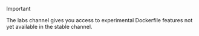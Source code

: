 > [!IMPORTANT]
>
> The labs channel gives you access to experimental Dockerfile features not yet available in the stable channel.